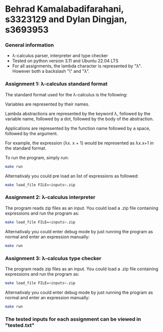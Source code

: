 # Behrad Kamalabadifarahani, s3323129 and Dylan Dingjan, s3693953
<h3>General information</h3>
<ul>
    <li>λ-calculus parser, interpreter and type checker</li>
    <li>Tested on python version 3.11 and Ubuntu 22.04 LTS</li>
    <li>For all assignments, the lambda character is represented by "λ". However both a backslash "\" and "λ".</li>
</ul>
<h3><strong>Assignment 1: λ-calculus standard format</strong></h3>
<p>The standard format used for the λ-calculus is the following:</p>
<p>Variables are represented by their names.</p>
<p>Lambda abstractions are represented by the keyword λ, followed by the variable name, followed by a dot, followed by the body of the abstraction.</p>
<p>Applications are represented by the function name followed by a space, followed by the argument.</p>
<p>For example, the expression (λx. x + 1) would be represented as λx.x+1 in the standard format.</p>
<p>To run the program, simply run:</p>

```bash
make run
```
<p>Alternativaly you could pre load an list of expressions as followed:</p>

```bash
make load_file FILE=<inputs>.zip
```
<h3><strong>Assignment 2: λ-calculus interpreter</strong></h3>
<p>The program reads zip files as an input. You could load a .zip file containing expressions and run the program as:</p> 

```bash
make load_file FILE=<inputs>.zip
```
<p>Alternativaly you could enter debug mode by just running the program as normal and enter an expression manually:</p>

```bash
make run
```
<h3><strong>Assignment 3: λ-calculus type checker</strong></h3>
<p>The program reads zip files as an input. You could load a .zip file containing expressions and run the program as:</p> 

```bash
make load_file FILE=<inputs>.zip
```
<p>Alternativaly you could enter debug mode by just running the program as normal and enter an expression manually:</p>

```bash
make run
```

### The tested inputs for each assignment can be viewed in "tested.txt"